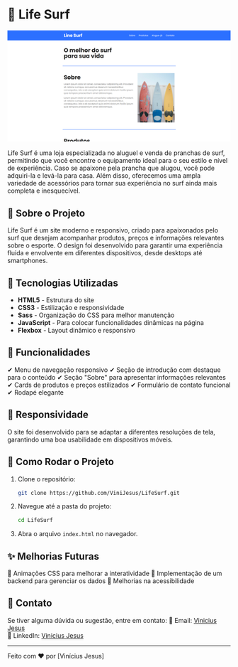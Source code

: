 # 🌊 Life Surf

![alt text](img/image.png)

Life Surf é uma loja especializada no aluguel e venda de pranchas de surf, permitindo que você encontre o equipamento ideal para o seu estilo e nível de experiência. Caso se apaixone pela prancha que alugou, você pode adquiri-la e levá-la para casa. Além disso, oferecemos uma ampla variedade de acessórios para tornar sua experiência no surf ainda mais completa e inesquecível.

## 🌟 Sobre o Projeto

Life Surf é um site moderno e responsivo, criado para apaixonados pelo surf que desejam acompanhar produtos, preços e informações relevantes sobre o esporte. O design foi desenvolvido para garantir uma experiência fluida e envolvente em diferentes dispositivos, desde desktops até smartphones.

## 🎨 Tecnologias Utilizadas

- **HTML5** - Estrutura do site
- **CSS3** - Estilização e responsividade
- **Sass** - Organização do CSS para melhor manutenção
- **JavaScript** - Para colocar funcionalidades dinâmicas na página
- **Flexbox** - Layout dinâmico e responsivo

## 📌 Funcionalidades

✔ Menu de navegação responsivo
✔ Seção de introdução com destaque para o conteúdo
✔ Seção "Sobre" para apresentar informações relevantes
✔ Cards de produtos e preços estilizados
✔ Formulário de contato funcional
✔ Rodapé elegante

## 📱 Responsividade

O site foi desenvolvido para se adaptar a diferentes resoluções de tela, garantindo uma boa usabilidade em dispositivos móveis.

## 🚀 Como Rodar o Projeto

1. Clone o repositório:
   ```bash
   git clone https://github.com/ViniJesus/LifeSurf.git
   ```
2. Navegue até a pasta do projeto:
   ```bash
   cd LifeSurf
   ```
3. Abra o arquivo `index.html` no navegador.

## ✨ Melhorias Futuras

🔹 Animações CSS para melhorar a interatividade
🔹 Implementação de um backend para gerenciar os dados
🔹 Melhorias na acessibilidade

## 📩 Contato

Se tiver alguma dúvida ou sugestão, entre em contato:
📧 Email: [Vinicius Jesus](vini.jesus1342@gmail.com)\
💼 LinkedIn: [Vinicius Jesus](https://www.linkedin.com/in/vin%C3%ADcius-jesus-5660a2232/)

---

Feito com ❤️ por [Vinícius Jesus]
